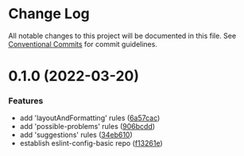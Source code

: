 # Change Log

All notable changes to this project will be documented in this file.
See [Conventional Commits](https://conventionalcommits.org) for commit guidelines.

# 0.1.0 (2022-03-20)


### Features

* add 'layoutAndFormatting' rules ([6a57cac](https://github.com/chaosZsc/eslint-config/commit/6a57cacf3c13225a235c4dc8bb81b0b517f56d50))
* add 'possible-problems' rules ([906bcdd](https://github.com/chaosZsc/eslint-config/commit/906bcddb9886fdfd894cd63ea1ca0fd958d0ff57))
* add 'suggestions' rules ([34eb610](https://github.com/chaosZsc/eslint-config/commit/34eb610c61edfc1ffed858ced1de41d4ec19682d))
* establish eslint-config-basic repo ([f13261e](https://github.com/chaosZsc/eslint-config/commit/f13261e403af154f9a44de36f051731e6b1dca3a))
